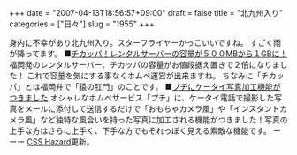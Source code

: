 +++
date = "2007-04-13T18:56:57+09:00"
draft = false
title = "北九州入り"
categories = ["日々"]
slug = "1955"
+++

身内に不幸があり北九州入り。スターフライヤーかっこいいですね。
すごく雨が降ってます。
■<a href="http://chicappa.jp/" target="_blank">チカッパ！レンタルサーバーの容量が５００MBから１GBに！</a>
福岡発のレンタルサーバー、チカッパの容量がお値段据え置きで２倍になりました！
これで容量を気にする事なくホムペ運営が出来ますね。
ちなみに「チカッパ」とは福岡弁で「猿の肛門」のことです。
■<a href="http://petit.cc" target="_blank">プチにケータイ写真加工機能がつきました</a>
オシャレなホムペサービス「プチ」に、ケータイ電話で撮影した写真をメールに添付して送信するだけで「おもちゃカメラ風」や「インスタントカメラ風」など独特な風合いを持った写真に加工される機能がつきました！写真の上手な方はさらに上手く、下手な方でもそれっぽく見える素敵な機能です。
ーーー
<a href="http://csshazard.com" target="_blank">CSS Hazard</a>更新。
